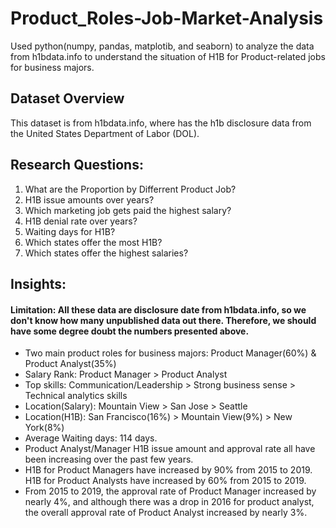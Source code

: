 # Product_Roles-Job-Market-Analysis
Used python(numpy, pandas, matplotib, and seaborn) to analyze the data from h1bdata.info to understand the situation of H1B for Product-related jobs for business majors.


## Dataset Overview
This dataset is from h1bdata.info, where has the h1b disclosure data from the United States Department of Labor (DOL).

## Research Questions:
1. What are the Proportion by Differrent Product Job?
2. H1B issue amounts over years?
3. Which marketing job gets paid the highest salary?
4. H1B denial rate over years?
5. Waiting days for H1B?
6. Which states offer the most H1B?
7. Which states offer the highest salaries?

## Insights:
#### Limitation: All these data are disclosure date from h1bdata.info, so we don't know how many unpublished data out there. Therefore, we should have some degree doubt the numbers presented above.

- Two main product roles for business majors: Product Manager(60%) & Product Analyst(35%)
- Salary Rank: Product Manager > Product Analyst
- Top skills: Communication/Leadership >  Strong business sense > Technical analytics skills
- Location(Salary): Mountain View > San Jose > Seattle
- Location(H1B): San Francisco(16%) > Mountain View(9%) > New York(8%) 
- Average Waiting days: 114 days.
- Product Analyst/Manager H1B issue amount and approval rate all have been  increasing over the 
past few years.
- H1B for Product Managers have increased by 90% from 2015 to 2019. H1B for Product Analysts have increased by 60% from 2015 to 2019. 
- From 2015 to 2019, the approval rate of Product Manager increased by nearly 4%, and although there was a drop in 2016 for product analyst, the overall approval rate of Product Analyst increased by nearly 3%.



